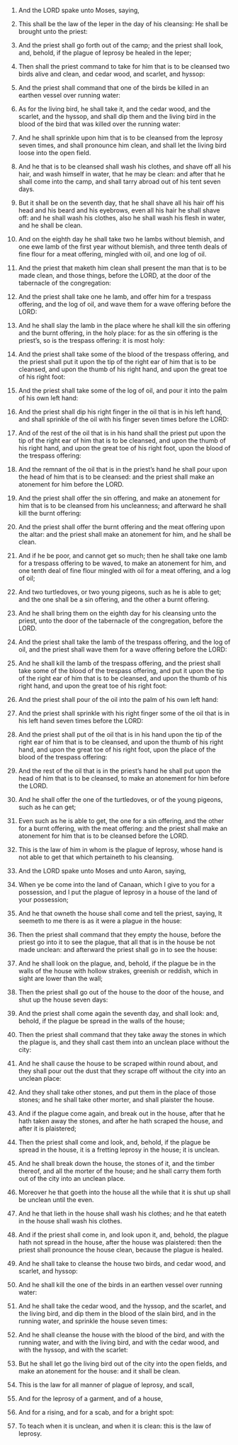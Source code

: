 1. And the LORD spake unto Moses, saying,

2. This shall be the law
of the leper in the day of his cleansing: He shall be brought unto the
priest:

3. And the priest shall go forth out of the camp; and the
priest shall look, and, behold, if the plague of leprosy be healed in
the leper;

4. Then shall the priest command to take for him that is
to be cleansed two birds alive and clean, and cedar wood, and scarlet,
and hyssop:

5. And the priest shall command that one of the birds be
killed in an earthen vessel over running water:

6. As for the living
bird, he shall take it, and the cedar wood, and the scarlet, and the
hyssop, and shall dip them and the living bird in the blood of the
bird that was killed over the running water:

7. And he shall
sprinkle upon him that is to be cleansed from the leprosy seven times,
and shall pronounce him clean, and shall let the living bird loose
into the open field.

8. And he that is to be cleansed shall wash his clothes, and shave
off all his hair, and wash himself in water, that he may be clean: and
after that he shall come into the camp, and shall tarry abroad out of
his tent seven days.

9. But it shall be on the seventh day, that he shall shave all his
hair off his head and his beard and his eyebrows, even all his hair he
shall shave off: and he shall wash his clothes, also he shall wash his
flesh in water, and he shall be clean.

10. And on the eighth day he shall take two he lambs without
blemish, and one ewe lamb of the first year without blemish, and three
tenth deals of fine flour for a meat offering, mingled with oil, and
one log of oil.

11. And the priest that maketh him clean shall present the man that
is to be made clean, and those things, before the LORD, at the door of
the tabernacle of the congregation:

12. And the priest shall take
one he lamb, and offer him for a trespass offering, and the log of
oil, and wave them for a wave offering before the LORD:

13. And he
shall slay the lamb in the place where he shall kill the sin offering
and the burnt offering, in the holy place: for as the sin offering is
the priest’s, so is the trespass offering: it is most holy:

14. And
the priest shall take some of the blood of the trespass offering, and
the priest shall put it upon the tip of the right ear of him that is
to be cleansed, and upon the thumb of his right hand, and upon the
great toe of his right foot:

15. And the priest shall take some of
the log of oil, and pour it into the palm of his own left hand:

16. And the priest shall dip his right finger in the oil that is in his
left hand, and shall sprinkle of the oil with his finger seven times
before the LORD:

17. And of the rest of the oil that is in his hand
shall the priest put upon the tip of the right ear of him that is to
be cleansed, and upon the thumb of his right hand, and upon the great
toe of his right foot, upon the blood of the trespass offering:

18. And the remnant of the oil that is in the priest’s hand he shall pour
upon the head of him that is to be cleansed: and the priest shall make
an atonement for him before the LORD.

19. And the priest shall offer the sin offering, and make an
atonement for him that is to be cleansed from his uncleanness; and
afterward he shall kill the burnt offering:

20. And the priest shall
offer the burnt offering and the meat offering upon the altar: and the
priest shall make an atonement for him, and he shall be clean.

21. And if he be poor, and cannot get so much; then he shall take
one lamb for a trespass offering to be waved, to make an atonement for
him, and one tenth deal of fine flour mingled with oil for a meat
offering, and a log of oil;

22. And two turtledoves, or two young
pigeons, such as he is able to get; and the one shall be a sin
offering, and the other a burnt offering.

23. And he shall bring them on the eighth day for his cleansing unto
the priest, unto the door of the tabernacle of the congregation,
before the LORD.

24. And the priest shall take the lamb of the trespass offering, and
the log of oil, and the priest shall wave them for a wave offering
before the LORD:

25. And he shall kill the lamb of the trespass
offering, and the priest shall take some of the blood of the trespass
offering, and put it upon the tip of the right ear of him that is to
be cleansed, and upon the thumb of his right hand, and upon the great
toe of his right foot:

26. And the priest shall pour of the oil into
the palm of his own left hand:

27. And the priest shall sprinkle
with his right finger some of the oil that is in his left hand seven
times before the LORD:

28. And the priest shall put of the oil that
is in his hand upon the tip of the right ear of him that is to be
cleansed, and upon the thumb of his right hand, and upon the great toe
of his right foot, upon the place of the blood of the trespass
offering:

29. And the rest of the oil that is in the priest’s hand
he shall put upon the head of him that is to be cleansed, to make an
atonement for him before the LORD.

30. And he shall offer the one of the turtledoves, or of the young
pigeons, such as he can get;

31. Even such as he is able to get, the
one for a sin offering, and the other for a burnt offering, with the
meat offering: and the priest shall make an atonement for him that is
to be cleansed before the LORD.

32. This is the law of him in whom is the plague of leprosy, whose
hand is not able to get that which pertaineth to his cleansing.

33. And the LORD spake unto Moses and unto Aaron, saying,

34. When
ye be come into the land of Canaan, which I give to you for a
possession, and I put the plague of leprosy in a house of the land of
your possession;

35. And he that owneth the house shall come and
tell the priest, saying, It seemeth to me there is as it were a plague
in the house:

36. Then the priest shall command that they empty the
house, before the priest go into it to see the plague, that all that
is in the house be not made unclean: and afterward the priest shall go
in to see the house:

37. And he shall look on the plague, and,
behold, if the plague be in the walls of the house with hollow
strakes, greenish or reddish, which in sight are lower than the wall;

38. Then the priest shall go out of the house to the door of the
house, and shut up the house seven days:

39. And the priest shall
come again the seventh day, and shall look: and, behold, if the plague
be spread in the walls of the house;

40. Then the priest shall
command that they take away the stones in which the plague is, and
they shall cast them into an unclean place without the city:

41. And
he shall cause the house to be scraped within round about, and they
shall pour out the dust that they scrape off without the city into an
unclean place:

42. And they shall take other stones, and put them in
the place of those stones; and he shall take other morter, and shall
plaister the house.

43. And if the plague come again, and break out in the house, after
that he hath taken away the stones, and after he hath scraped the
house, and after it is plaistered;

44. Then the priest shall come
and look, and, behold, if the plague be spread in the house, it is a
fretting leprosy in the house; it is unclean.

45. And he shall break down the house, the stones of it, and the
timber thereof, and all the morter of the house; and he shall carry
them forth out of the city into an unclean place.

46. Moreover he that goeth into the house all the while that it is
shut up shall be unclean until the even.

47. And he that lieth in the house shall wash his clothes; and he
that eateth in the house shall wash his clothes.

48. And if the priest shall come in, and look upon it, and, behold,
the plague hath not spread in the house, after the house was
plaistered: then the priest shall pronounce the house clean, because
the plague is healed.

49. And he shall take to cleanse the house two birds, and cedar
wood, and scarlet, and hyssop:

50. And he shall kill the one of the
birds in an earthen vessel over running water:

51. And he shall take
the cedar wood, and the hyssop, and the scarlet, and the living bird,
and dip them in the blood of the slain bird, and in the running water,
and sprinkle the house seven times:

52. And he shall cleanse the
house with the blood of the bird, and with the running water, and with
the living bird, and with the cedar wood, and with the hyssop, and
with the scarlet:

53. But he shall let go the living bird out of the
city into the open fields, and make an atonement for the house: and it
shall be clean.

54. This is the law for all manner of plague of leprosy, and scall,

55. And for the leprosy of a garment, and of a house,

56. And for
a rising, and for a scab, and for a bright spot:

57. To teach when
it is unclean, and when it is clean: this is the law of leprosy.